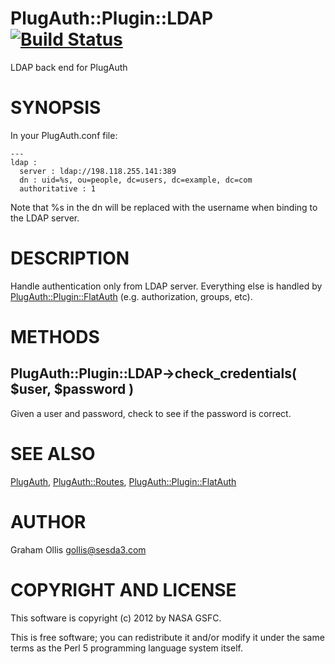 # PlugAuth::Plugin::LDAP [![Build Status](https://secure.travis-ci.org/clustericious/PlugAuth-Plugin-LDAP.png)](http://travis-ci.org/clustericious/PlugAuth-Plugin-LDAP)

LDAP back end for PlugAuth

# SYNOPSIS

In your PlugAuth.conf file:

    ---
    ldap :
      server : ldap://198.118.255.141:389
      dn : uid=%s, ou=people, dc=users, dc=example, dc=com
      authoritative : 1

Note that %s in the dn will be replaced with the username
when binding to the LDAP server.

# DESCRIPTION

Handle authentication only from LDAP server.
Everything else is handled by [PlugAuth::Plugin::FlatAuth](https://metacpan.org/pod/PlugAuth::Plugin::FlatAuth)
(e.g. authorization, groups, etc).

# METHODS

## PlugAuth::Plugin::LDAP->check\_credentials( $user, $password )

Given a user and password, check to see if the password is correct.

# SEE ALSO

[PlugAuth](https://metacpan.org/pod/PlugAuth), [PlugAuth::Routes](https://metacpan.org/pod/PlugAuth::Routes), [PlugAuth::Plugin::FlatAuth](https://metacpan.org/pod/PlugAuth::Plugin::FlatAuth)

# AUTHOR

Graham Ollis <gollis@sesda3.com>

# COPYRIGHT AND LICENSE

This software is copyright (c) 2012 by NASA GSFC.

This is free software; you can redistribute it and/or modify it under
the same terms as the Perl 5 programming language system itself.
